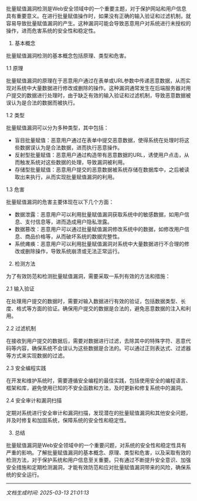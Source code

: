 批量赋值漏洞检测是Web安全领域中的一个重要主题，对于保护网站和用户信息具有重要意义。在进行批量赋值操作时，如果没有正确的输入验证和过滤机制，就容易导致批量赋值漏洞的产生。这种漏洞可能会导致恶意用户对系统进行未授权的操作，进而危害系统的安全性和稳定性。

1. 基本概念

批量赋值漏洞检测的基本概念包括原理、类型和危害。

1.1 原理

批量赋值漏洞的原理在于恶意用户通过在表单或URL参数中传递恶意数据，从而实现对系统中大量数据进行修改或删除的操作。这种漏洞通常发生在后端服务器对用户提交的数据进行处理时，由于缺乏有效的输入验证和过滤机制，导致恶意数据被误认为是合法的数据而被执行。

1.2 类型

批量赋值漏洞可以分为多种类型，其中包括：

- 盲目批量赋值：恶意用户通过在表单中提交恶意数据，使得系统在处理时将这些数据误认为是合法数据，进而执行恶意操作。
- 反射型批量赋值：恶意用户通过构造带有恶意数据的URL，诱使用户点击，从而触发系统对这些数据的处理，导致漏洞被利用。
- 存储型批量赋值：恶意用户提交的恶意数据被系统存储在数据库中，之后被读取出来执行，从而实现批量赋值漏洞的利用。

1.3 危害

批量赋值漏洞的危害主要体现在以下几个方面：

- 数据泄露：恶意用户可以利用批量赋值漏洞获取系统中的敏感数据，如用户信息、支付信息等，进而造成用户隐私泄露。
- 数据篡改：恶意用户可以通过批量赋值漏洞修改系统中的数据，如修改用户信息、商品价格等，从而破坏系统的数据完整性。
- 系统瘫痪：恶意用户可以利用批量赋值漏洞对系统中大量数据进行不合理的修改或删除操作，导致系统崩溃或无法正常运行。

2. 检测方法

为了有效防范和检测批量赋值漏洞，需要采取一系列有效的方法和措施：

2.1 输入验证

在处理用户提交的数据时，需要对输入数据进行有效的验证，包括数据类型、长度、格式等方面的验证。确保用户提交的数据是合法的，避免恶意数据的注入和利用。

2.2 过滤机制

在接收到用户提交的数据后，需要对数据进行过滤，去除其中的特殊字符、恶意代码等内容，确保系统不会误认为这些数据是合法的。可以通过正则表达式、过滤器等方式来实现数据的过滤。

2.3 安全编程实践

在开发和维护系统时，需要遵循安全编程的最佳实践，包括使用安全的编程语言、框架和库，避免使用已知的不安全函数和方法，及时更新和修复系统中的漏洞。

2.4 安全审计和漏洞扫描

定期对系统进行安全审计和漏洞扫描，发现潜在的批量赋值漏洞和其他安全问题，并及时修复和加固系统，保障系统的安全性和稳定性。

3. 总结

批量赋值漏洞是Web安全领域中的一个重要问题，对系统的安全性和稳定性具有严重的影响。了解批量赋值漏洞的基本概念、原理、类型和危害，以及采取有效的检测方法，对于保护系统和用户信息至关重要。只有通过不断提升安全意识、加强安全措施和定期检测漏洞，才能有效防范和应对批量赋值漏洞带来的风险，确保系统的安全运行。

---

*文档生成时间: 2025-03-13 21:01:13*
